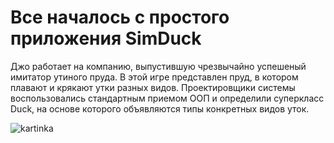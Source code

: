 # Все началось с простого приложения SimDuck #
Джо работает на компанию, выпустившую чрезвычайно успешеный имитатор утиного пруда. В этой игре представлен пруд, в котором плавают и крякают утки разных видов. Проектировщики системы воспользовались стандартным приемом ООП и определили суперкласс Duck, на основе которого объявляются типы конкретных видов уток.

![kartinka](https://d.radikal.ru/d22/1909/76/ec1c071c29ed.jpg)
